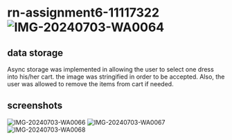 # rn-assignment6-11117322![IMG-20240703-WA0064](https://github.com/DEEZY1029/rn-assignment6-11117322/assets/170207293/80be1722-ec40-4a42-90ff-bc77e2079190)
## data storage
Async storage was implemented in allowing the user to select one dress into his/her cart.
the image was stringified in order to be accepted. Also, the user was allowed to remove the items from cart if needed.
## screenshots
![IMG-20240703-WA0066](https://github.com/DEEZY1029/rn-assignment6-11117322/assets/170207293/fa3509b4-c1cc-49c7-86b0-f23f0b72802e)
![IMG-20240703-WA0067](https://github.com/DEEZY1029/rn-assignment6-11117322/assets/170207293/cdb80844-d4a8-4cec-a11e-5a695a4d9dad)
![IMG-20240703-WA0068](https://github.com/DEEZY1029/rn-assignment6-11117322/assets/170207293/1f609a27-83ad-49eb-b9d4-5ee4a55b39e7)
